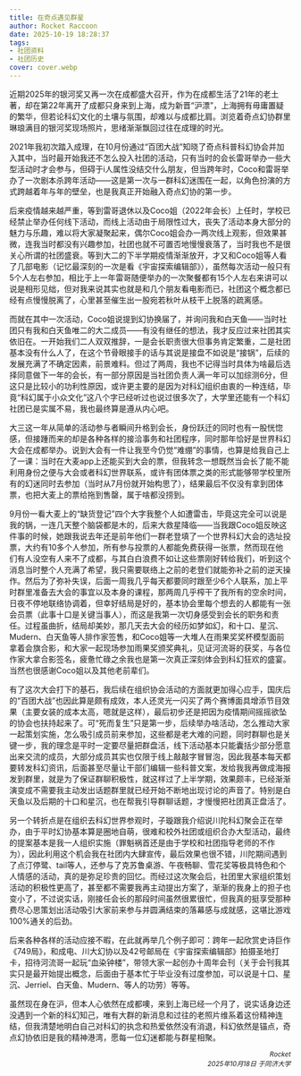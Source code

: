 ```yaml
---
title: 在奇点遇见群星
author: Rocket Raccoon
date: 2025-10-19 18:28:37
tags:
- 社团资料
- 社团历史
cover: cover.webp
---
```

近期2025年的银河奖又再一次在成都盛大召开，作为在成都生活了21年的老土著，却在第22年离开了成都只身来到上海，成为新晋“沪漂”，上海拥有毋庸置疑的繁华，但若论科幻文化的土壤与氛围，却难以与成都比肩。浏览着奇点幻协群里琳琅满目的银河奖现场照片，思绪渐渐飘回过往在成理的时光。

2021年我初次踏入成理，在10月份通过“百团大战”知晓了奇点科普科幻协会并加入其中，当时最开始我还不怎么投入社团的活动，只有当时的会长雷哥举办一些大型活动时才会参与，但碍于i人属性没结交什么朋友，但当跨年时，Coco和雷哥举办了一次剧本杀跨年活动——这是第一次与一群科幻迷围在一起，以角色扮演的方式跨越着年与年的壁垒，也是我真正开始融入奇点幻协的第一步。

后来疫情越来越严重，等到雷哥退休以及Coco姐（2022年会长）上任时，学校已经禁止举办任何线下活动，而线上活动由于局限性过大，丧失了活动本身大部分的魅力与乐趣，难以将大家凝聚起来，偶尔Coco姐会办一两次线上观影，但效果甚微，连我当时都没有兴趣参加，社团也就不可置否地慢慢衰落了，当时我也不是很关心所谓的社团盛衰。等到大二的下半学期疫情渐渐放开，才又和Coco姐等人看了几部电影（记忆最深刻的一次是看《宇宙探索编辑部》），虽然每次活动一般只有5个人左右参加，相比于上一年雷哥随便举办的一次聚餐都有15个人左右来讲可以说是相形见绌，但对我来说其实也就是和几个朋友看电影而已，社团这个概念都已经有点慢慢脱离了，心里甚至催生出一股宛若秋叶从枝干上脱落的疏离感。

而就在其中一次活动，Coco姐说提到幻协换届了，并询问我和白天鱼——当时社团只有我和白天鱼唯二的大二成员——有没有继任的想法，我才反应过来社团其实依旧在。一开始我们二人双双推辞，一是会长职责很大但事务肯定繁重，二是社团基本没有什么人了，在这个节骨眼接手的话与其说是接盘不如说是“接锅”，后续的发展充满了不确定因素，前景难料。但过了两周，我也不记得当时具体为啥最后选择同意做下一年的会长，有一部分原因是当社团负责人满一年可以加综测6分，但这只是比较小的功利性原因，或许更主要的是因为对科幻组织由衷的一种连结，毕竟“科幻属于小众文化”这八个字已经听过也说过很多次了，大学里还能有一个科幻社团已是实属不易，我也最终算是遵从内心吧。

大三这一年从简单的活动参与者瞬间升格到会长，身份跃迁的同时也有一股恍惚感，但接踵而来的却是各种各样的接洽事务和社团程序，同时那年恰好是世界科幻大会在成都举办。说到大会有一件让我至今仍觉“难绷”的事情，也算是给我自己上了一课：当时在大麦app上还能买到大会的票，但我转念一想既然当会长了能不能利用身份之便与大会或者科幻世界联系，或许有团体票之类的形式能够带学校里所有的幻迷同时去参加（当时从7月份就开始构思了），结果最后不仅没有拿到团体票，也把大麦上的票给拖到售罄，属于啥都没捞到。

9月份一看大麦上的“缺货登记”四个大字我整个人如遭雷击，毕竟这完全可以说是我的锅，一连几天整个脑袋都是木的，后来大救星降临——当我跟Coco姐反映这件事的时候，她跟我说去年还是前年他们一群老登填了一个世界科幻大会的选址投票，大约有10多个人参加，所有参与投票的人都能免费获得一张票，然而现在他们有人没空有人来不了成都，与其白白浪费不如让这些票刚好转给我们，听到这个消息当时整个人充满了希望，我只需要联络上之前的老登们就能弥补之前的逆天操作。然后为了弥补失误，后面一周我几乎每天都要同时跟至少6个人联系，加上平时群里准备去大会的事宜以及本身的课程，那两周几乎榨干了我所有的空余时间，日夜不停地联络协调着，但幸好结局是好的，基本协会里每个想去的人都能有一张会员票（此事十口是关键当事人），而这是我第一次切身感受到会长的职务和责任。过程虽曲折，结局却美妙，那几天去大会的经历如梦如幻，和十口、星沉、Mudern、白天鱼等人排作家签售，和Coco姐等一大堆人在雨果奖奖杯模型面前拿着会旗合影，和大家一起现场参加雨果奖颁奖典礼，见证河流哥的获奖，与各位作家大拿合影签名，疲惫忙碌之余我也是第一次真正深刻体会到科幻狂欢的盛宴。当然也很感谢Coco姐以及其他老前辈们。

有了这次大会打下的基石，我后续在组织协会活动的方面就更加得心应手，国庆后的“百团大战”也因此算是颇有成效，本人还灵光一闪买了两个赛博面具增添节目效果（主要女装的成本太高，嗯就是这样），最后初步还是把因为疫情期间摇摇欲坠的协会也扶持起来了。可“死而复生”只是第一步，后续举办啥活动，怎么推动大家一起策划实施，怎么吸引成员前来参加，这些都是老大难的问题，同时群聊也是关键一步，我的理念是平时一定要尽量把群盘活，线下活动基本只能囊括少部分愿意出来交流的成员，大部分成员其实也仅限于线上敲敲字冒冒泡，因此我基本每天都要转发科幻资讯，后面甚至尽量让干部们编辑一些科普文案，发给我我再做成海报发到群里，就是为了保证群聊积极性，就这样过了上半学期，效果颇丰，已经渐渐演变成不需要我主动发出话题群里就已经开始不断地出现讨论的声音了。特别是白天鱼以及后期的十口和星沉，也在帮我引导群聊话题，才慢慢把社团真正盘活了。

另一个转折点是在组织去科幻世界参观时，子璇跟我介绍说川陀科幻聚会正在举办，由于平时幻协基本算是圈地自萌，很难和校外社团或组织合办大型活动，最终的提案基本是我一人组织实施（罪魁祸首还是由于学校和社团指导老师的不作为），因此利用这个机会我在社团内大肆宣传，最后效果也很不错，川陀期间遇到了点汀停鹭、tail等人，还参与了克苏鲁桌游、午夜畅聊、雪花奖等极具特色和个人情感的活动，真的是弥足珍贵的回忆。而经过这次聚会后，社团里大家组织策划活动的积极性更高了，甚至都不需要我再主动提出方案了，渐渐的我身上的担子也变小了，不过说实话，刚接任会长的那段时间虽然很累很忙，但我真的挺享受那种费尽心思策划出活动吸引大家前来参与并圆满结束的落幕感与成就感，这堪比游戏100%通关的后劲。

后来各种各样的活动应接不暇，在此就再举几个例子即可：跨年一起欣赏史诗巨作《749局》，和成电、川大幻协以及42号邮局在《宇宙探索编辑部》拍摄圣地打卡，招待河流哥一起玩“血染钟楼”，带领大家一起创办十周年会刊（关于会刊我其实只是最开始提出概念，后面由于基本忙于毕业没有过度参加，可以说是十口、星沉、Jerriel、白天鱼、Mudern、等人的功劳）等等。

虽然现在身在沪，但本人心依然在成都噢，来到上海已经一个月了，说实话身边还没遇到一个新的科幻知己，唯有大群的新消息和过往的老照片维系着这份精神连结，但我清楚地明白自己对科幻的执念和热爱依然没有消退，科幻依然是锚点，奇点幻协依旧是我的精神港湾，愿每一位幻迷都能与群星相聚。

 <p align="right"><small><em>Rocket <br> 2025年10月18日 于同济大学</em></small></p>

